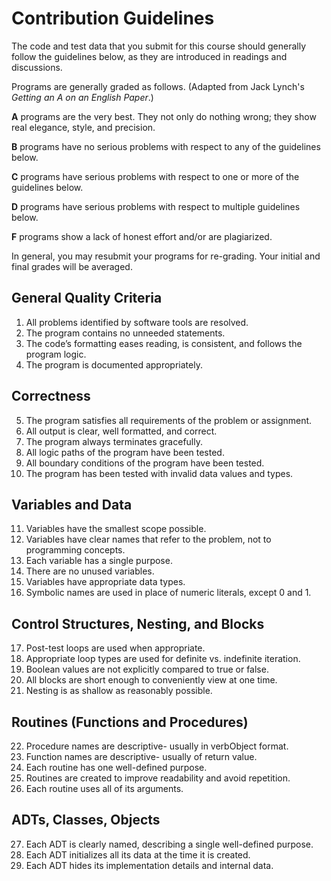 # Contribution Guidelines

The code and test data that you submit for this course should generally follow the guidelines below, as they are introduced in readings and discussions.

Programs are generally graded as follows. (Adapted from Jack Lynch's *Getting an A on an English Paper*.)

**A** programs are the very best. They not only do nothing wrong; they show real elegance, style, and precision.

**B** programs have no serious problems with respect to any of the guidelines below.

**C** programs have serious problems with respect to one or more of the guidelines below.


**D** programs have serious problems with respect to multiple guidelines below.

**F** programs show a lack of honest effort and/or are plagiarized.

In general, you may resubmit your programs for re-grading. Your initial and final grades will be averaged.

## General Quality Criteria

1. All problems identified by software tools are resolved.
2. The program contains no unneeded statements.
3. The code’s formatting eases reading, is consistent, and follows the program logic.
4. The program is documented appropriately.

## Correctness

5. The program satisfies all requirements of the problem or assignment.
6. All output is clear, well formatted, and correct.
7. The program always terminates gracefully.
8. All logic paths of the program have been tested.
9. All boundary conditions of the program have been tested.
10. The program has been tested with invalid data values and types.

## Variables and Data

11. Variables have the smallest scope possible.
12. Variables have clear names that refer to the problem, not to programming concepts.
13. Each variable has a single purpose.
14. There are no unused variables.
15. Variables have appropriate data types.
16. Symbolic names are used in place of numeric literals, except 0 and 1.

## Control Structures, Nesting, and Blocks

17. Post-test loops are used when appropriate.
18. Appropriate loop types are used for definite vs. indefinite iteration.
19. Boolean values are not explicitly compared to true or false.
20. All blocks are short enough to conveniently view at one time.
21. Nesting is as shallow as reasonably possible.

## Routines (Functions and Procedures)

22. Procedure names are descriptive- usually in verbObject format.
23. Function names are descriptive- usually of return value.
24. Each routine has one well-defined purpose.
25. Routines are created to improve readability and avoid repetition.
26. Each routine uses all of its arguments.

## ADTs, Classes, Objects

27. Each ADT is clearly named, describing a single well-defined purpose.
28. Each ADT initializes all its data at the time it is created.
29. Each ADT hides its implementation details and internal data.
